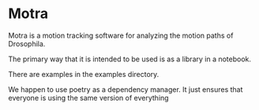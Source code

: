 # Motra

Motra is a motion tracking software for analyzing the motion paths of  Drosophila.

The primary way that it is intended to be used is as a library in a notebook. 

There are examples in the examples directory. 


We happen to use poetry as a dependency manager. It just ensures that everyone is using the same 
version of everything
